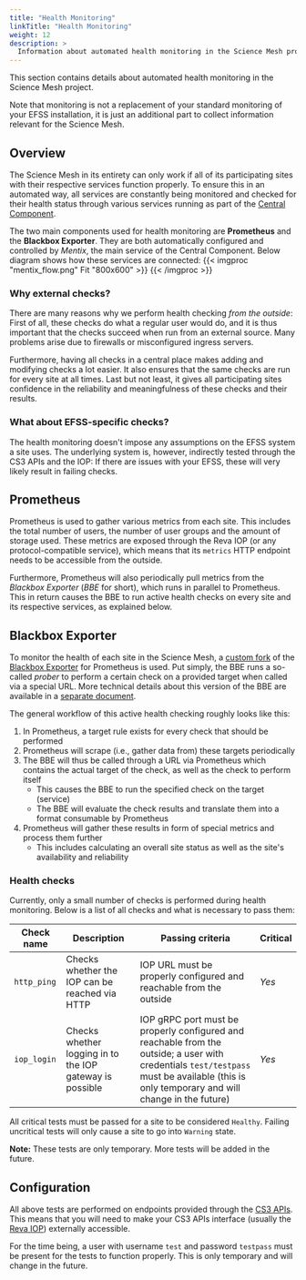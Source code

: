 ```yaml
---
title: "Health Monitoring"
linkTitle: "Health Monitoring"
weight: 12
description: >
  Information about automated health monitoring in the Science Mesh project.
---
```


This section contains details about automated health monitoring in the Science Mesh project.

Note that monitoring is not a replacement of your standard monitoring
of your EFSS installation, it is just an additional part to collect
information relevant for the Science Mesh.

## Overview
The Science Mesh in its entirety can only work if all of its participating sites with their respective services function properly. To ensure this in an automated way, all services are constantly being monitored and checked for their health status through various services running as part of the [Central Component](../../central-component).

The two main components used for health monitoring are **Prometheus** and the **Blackbox Exporter**. They are both automatically configured and controlled by _Mentix_, the main service of the Central Component. Below diagram shows how these services are connected:
{{< imgproc "mentix_flow.png" Fit "800x600" >}}
{{< /imgproc >}}

### Why external checks?
There are many reasons why we perform health checking _from the outside_: First of all, these checks do what a regular user would do, and it is thus important that the checks succeed when run from an external source. Many problems arise due to firewalls or misconfigured ingress servers.

Furthermore, having all checks in a central place makes adding and modifying checks a lot easier. It also ensures that the same checks are run for every site at all times. Last but not least, it gives all participating sites confidence in the reliability and meaningfulness of these checks and their results.

### What about EFSS-specific checks?
The health monitoring doesn't impose any assumptions on the EFSS system a site uses. The underlying system is, however, indirectly tested through the CS3 APIs and the IOP: If there are issues with your EFSS, these will very likely result in failing checks.

## Prometheus
Prometheus is used to gather various metrics from each site. This includes the total number of users, the number of user groups and the amount of storage used. These metrics are exposed through the Reva IOP (or any protocol-compatible service), which means that its `metrics` HTTP endpoint needs to be accessible from the outside.

Furthermore, Prometheus will also periodically pull metrics from the _Blackbox Exporter_ (_BBE_ for short), which runs in parallel to Prometheus. This in return causes the BBE to run active health checks on every site and its respective services, as explained below.

## Blackbox Exporter
To monitor the health of each site in the Science Mesh, a [custom fork](https://github.com/sciencemesh/blackbox_exporter) of the [Blackbox Exporter](https://github.com/prometheus/blackbox_exporter) for Prometheus is used. Put simply, the BBE runs a so-called _prober_ to perform a certain check on a provided target when called via a special URL. More technical details about this version of the BBE are available in a [separate document](./bbe).

The general workflow of this active health checking roughly looks like this:
1. In Prometheus, a target rule exists for every check that should be performed
1. Prometheus will scrape (i.e., gather data from) these targets periodically
1. The BBE will thus be called through a URL via Prometheus which contains the actual target of the check, as well as the check to perform itself
    - This causes the BBE to run the specified check on the target (service)
    - The BBE will evaluate the check results and translate them into a format consumable by Prometheus
1. Prometheus will gather these results in form of special metrics and process them further
    - This includes calculating an overall site status as well as the site's availability and reliability

### Health checks
Currently, only a small number of checks is performed during health monitoring. Below is a list of all checks and what is necessary to pass them:

| Check name | Description | Passing criteria | Critical |
| --- | --- | --- | --- |
| `http_ping` | Checks whether the IOP can be reached via HTTP | IOP URL must be properly configured and reachable from the outside | _Yes_ |
| `iop_login` | Checks whether logging in to the IOP gateway is possible | IOP gRPC port must be properly configured and reachable from the outside; a user with credentials `test/testpass` must be available (this is only temporary and will change in the future) | _Yes_ |

All critical tests must be passed for a site to be considered `Healthy`. Failing uncritical tests will only cause a site to go into `Warning` state.

**Note:** These tests are only temporary. More tests will be added in the future.

## Configuration
All above tests are performed on endpoints provided through the [CS3 APIs](https://github.com/cs3org/cs3apis). This means that you will need to make your CS3 APIs interface (usually the [Reva IOP](../../iop)) externally accessible.

For the time being, a user with username `test` and password `testpass` must be present for the tests to function properly. This is only temporary and will change in the future.
